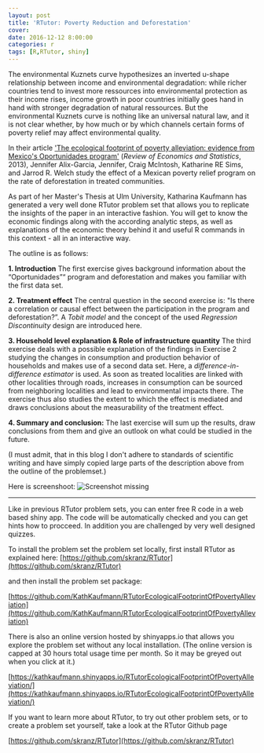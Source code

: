 ```yaml
---
layout: post
title: 'RTutor: Poverty Reduction and Deforestation'
cover: 
date: 2016-12-12 8:00:00
categories: r
tags: [R,RTutor, shiny]
---
```



The environmental Kuznets curve hypothesizes an inverted u-shape relationship between income and environmental degradation: while richer countries tend to invest more ressources into environmental protection as their income rises, income growth in poor countries initially goes hand in hand with stronger degradation of natural ressources. But the environmental Kuznets curve is nothing like an universal natural law, and it is not clear whether, by how much or by which channels certain forms of poverty relief may affect environmental quality. 

In their article ['The ecological footprint of poverty alleviation: evidence from Mexico's Oportunidades program'](http://www.mitpressjournals.org/doi/abs/10.1162/REST_a_00349?journalCode=rest#.WErSnLIrL3g) (*Review of Economics and Statistics*, 2013), Jennifer Alix-Garcia, Jennifer, Craig McIntosh, Katharine RE Sims, and Jarrod R. Welch study the effect of a Mexican poverty relief program on the rate of deforestation in treated communities.

As part of her Master's Thesis at Ulm University, Katharina Kaufmann has generated a very well done RTutor problem set  that allows you to replicate the insights of the paper in an interactive fashion. You will get to know the economic findings along with the according analytic steps, as well as explanations of the economic theory behind it and useful R commands in this context - all in an interactive way.

The outline is as follows:

**1. Introduction**
The first exercise gives background information about the “Oportunidades”“ program and deforestation and makes you familiar with the first data set.

**2. Treatment effect**
The central question in the second exercise is: "Is there a correlation or causal effect between the participation in the program and deforestation?”. A *Tobit model* and the concept of the used *Regression Discontinuity* design are introduced here.

**3. Household level explanation & Role of infrastructure quantity**
The third exercise deals with a possible explanation of the findings in Exercise 2 studying the changes in consumption and production behavior of households and makes use of a second data set. Here, a *difference-in-difference estimator* is used.
As soon as treated localities are linked with other localities through roads, increases in consumption can be sourced from neighboring localities and lead to environmental impacts there. The exercise thus also studies the extent to which the effect is mediated and draws conclusions about the measurability of the treatment effect.

**4. Summary and conclusion:**
The last exercise will sum up the results, draw conclusions from them and give an outlook on what could be studied in the future.

(I must admit, that in this blog I don't adhere to standards of scientific writing and have simply copied large parts of the description above from the outline of the problemset.)

Here is screenshoot:
![Screenshot missing](http://skranz.github.io/images/Mexico.PNG)
<hr>

Like in previous RTutor problem sets, you can enter free R code in a web based shiny app. The code will be automatically checked and you can get hints how to procceed. In addition you are challenged by very well designed quizzes.

To install the problem set the problem set locally, first install RTutor as explained here:
[https://github.com/skranz/RTutor](https://github.com/skranz/RTutor)

and then install the problem set package:

[https://github.com/KathKaufmann/RTutorEcologicalFootprintOfPovertyAlleviation](https://github.com/KathKaufmann/RTutorEcologicalFootprintOfPovertyAlleviation)

There is also an online version hosted by shinyapps.io that allows you explore the problem set without any local installation. (The online version is capped at 30 hours total usage time per month. So it may be greyed out when you click at it.)

[https://kathkaufmann.shinyapps.io/RTutorEcologicalFootprintOfPovertyAlleviation/](https://kathkaufmann.shinyapps.io/RTutorEcologicalFootprintOfPovertyAlleviation/)

If you want to learn more about RTutor, to try out other problem sets, or to create a problem set yourself, take a look at the RTutor Github page

[https://github.com/skranz/RTutor](https://github.com/skranz/RTutor)

